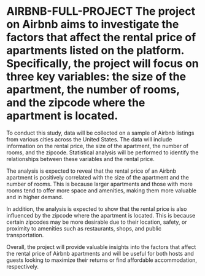# AIRBNB-FULL-PROJECT  The project on Airbnb aims to investigate the factors that affect the rental price of apartments listed on the platform. Specifically, the project will focus on three key variables: the size of the apartment, the number of rooms, and the zipcode where the apartment is located.

To conduct this study, data will be collected on a sample of Airbnb listings from various cities across the United States. The data will include information on the rental price, the size of the apartment, the number of rooms, and the zipcode. Statistical analysis will be performed to identify the relationships between these variables and the rental price.

The analysis is expected to reveal that the rental price of an Airbnb apartment is positively correlated with the size of the apartment and the number of rooms. This is because larger apartments and those with more rooms tend to offer more space and amenities, making them more valuable and in higher demand.

In addition, the analysis is expected to show that the rental price is also influenced by the zipcode where the apartment is located. This is because certain zipcodes may be more desirable due to their location, safety, or proximity to amenities such as restaurants, shops, and public transportation.

Overall, the project will provide valuable insights into the factors that affect the rental price of Airbnb apartments and will be useful for both hosts and guests looking to maximize their returns or find affordable accommodation, respectively.
